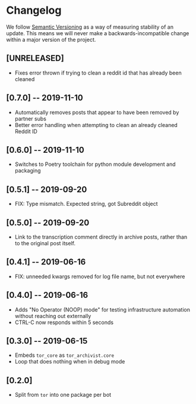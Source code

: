 # Changelog

We follow [Semantic Versioning](http://semver.org/) as a way of measuring stability of an update. This
means we will never make a backwards-incompatible change within a major version of the project.

## [UNRELEASED]

- Fixes error thrown if trying to clean a reddit id that has already been cleaned

## [0.7.0] -- 2019-11-10

- Automatically removes posts that appear to have been removed by partner subs
- Better error handling when attempting to clean an already cleaned Reddit ID

## [0.6.0] -- 2019-11-10

- Switches to Poetry toolchain for python module development and packaging

## [0.5.1] -- 2019-09-20

- FIX: Type mismatch. Expected string, got Subreddit object

## [0.5.0] -- 2019-09-20

- Link to the transcription comment directly in archive posts, rather than to the original post itself.

## [0.4.1] -- 2019-06-16

- FIX: unneeded kwargs removed for log file name, but not everywhere

## [0.4.0] -- 2019-06-16

- Adds "No Operator (NOOP) mode" for testing infrastructure automation without reaching out externally
- CTRL-C now responds within 5 seconds

## [0.3.0] -- 2019-06-15

- Embeds `tor_core` as `tor_archivist.core`
- Loop that does nothing when in debug mode

## [0.2.0]

- Split from `tor` into one package per bot
